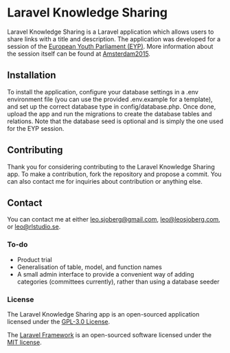 # Laravel Knowledge Sharing

Laravel Knowledge Sharing is a Laravel application which allows users to share links with a title and description. The application was developed for a session of the [European Youth Parliament (EYP)](http://eyp.org). More information about the session itself can be found at [Amsterdam2015](http://amsterdam2015.eu).

## Installation

To install the application, configure your database settings in a .env environment file (you can use the provided .env.example for a template), and set up the correct database type in config/database.php. Once done, upload the app and run the migrations to create the database tables and relations. Note that the database seed is optional and is simply the one used for the EYP session.

## Contributing

Thank you for considering contributing to the Laravel Knowledge Sharing app. To make a contribution, fork the repository and propose a commit. You can also contact me for inquiries about contribution or anything else.

## Contact

You can contact me at either [leo.sjoberg@gmail.com](mailto:leo.sjoberg@gmail.com), [leo@leosjoberg.com](mailto:leo@leosjoberg.com), or [leo@rlstudio.se](mailto:leo@rlstudio.se).

### To-do

*   Product trial
*   Generalisation of table, model, and function names
*   A small admin interface to provide a convenient way of adding categories (committees currently), rather than using a database seeder

### License

The Laravel Knowledge Sharing app is an open-sourced application licensed under the [GPL-3.0 License](http://opensource.org/licenses/gpl-3.0).

The [Laravel Framework](http://laravel.com) is an open-sourced software licensed under the [MIT license](http://opensource.org/licenses/MIT).